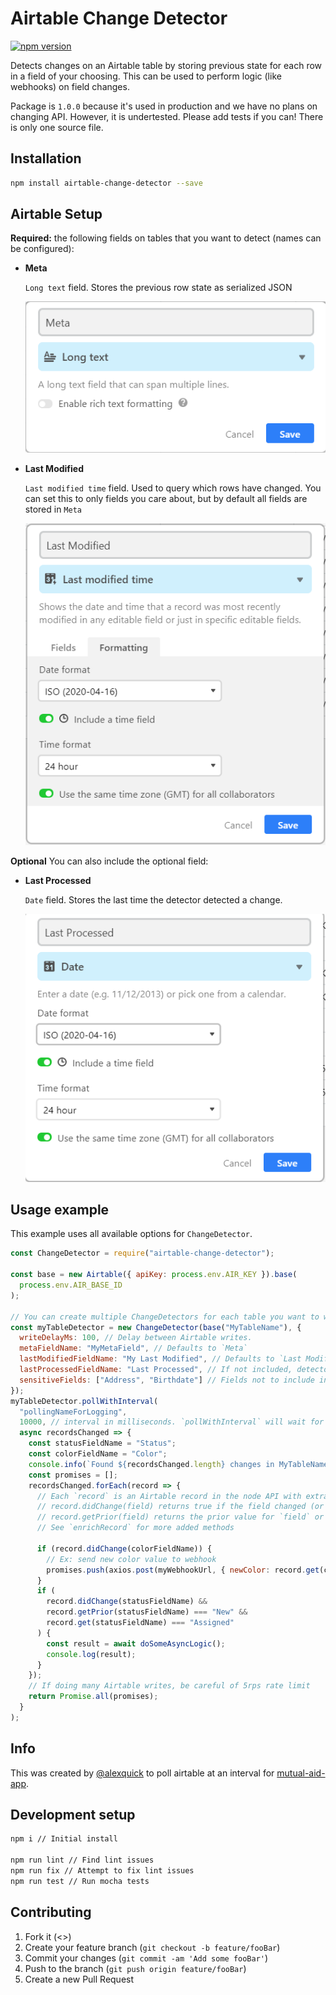 # Airtable Change Detector 

[![npm version](https://badge.fury.io/js/airtable-change-detector.svg)](https://badge.fury.io/js/airtable-change-detector)

Detects changes on an Airtable table by storing previous state for each row in a field of your choosing.
This can be used to perform logic (like webhooks) on field changes.

Package is `1.0.0` because it's used in production and we have no plans on changing API. However, it is undertested.
Please add tests if you can! There is only one source file.

## Installation

```sh
npm install airtable-change-detector --save
```

## Airtable Setup

**Required:** the following fields on tables that you want to detect (names can be configured):
- **Meta**

  `Long text` field. Stores the previous row state as serialized JSON

  ![Meta](github/meta.png)

- **Last Modified**

  `Last modified time` field. Used to query which rows have changed. You can set this to only fields you care about, but by default all fields are stored in `Meta`

  ![Modified](github/modified.png)

**Optional** You can also include the optional field:
- **Last Processed**

  `Date` field. Stores the last time the detector detected a change.

  ![Processed](github/processed.png)

## Usage example

This example uses all available options for `ChangeDetector`.

```js
const ChangeDetector = require("airtable-change-detector");

const base = new Airtable({ apiKey: process.env.AIR_KEY }).base(
  process.env.AIR_BASE_ID
);

// You can create multiple ChangeDetectors for each table you want to watch.
const myTableDetector = new ChangeDetector(base("MyTableName"), {
  writeDelayMs: 100, // Delay between Airtable writes.
  metaFieldName: "MyMetaField", // Defaults to `Meta`
  lastModifiedFieldName: "My Last Modified", // Defaults to `Last Modified`
  lastProcessedFieldName: "Last Processed", // If not included, detector will not write this field
  sensitiveFields: ["Address", "Birthdate"] // Fields not to include in `Meta`s previous state. Useful for keeping data deletion easy.
});
myTableDetector.pollWithInterval(
  "pollingNameForLogging",
  10000, // interval in milliseconds. `pollWithInterval` will wait for both interval and work to complete
  async recordsChanged => {
    const statusFieldName = "Status";
    const colorFieldName = "Color";
    console.info(`Found ${recordsChanged.length} changes in MyTableName`);
    const promises = [];
    recordsChanged.forEach(record => {
      // Each `record` is an Airtable record in the node API with extra fields added including:
      // record.didChange(field) returns true if the field changed (or is new) between the last observation and now
      // record.getPrior(field) returns the prior value for `field` or undefined
      // See `enrichRecord` for more added methods
      
      if (record.didChange(colorFieldName)) {
        // Ex: send new color value to webhook
        promises.push(axios.post(myWebhookUrl, { newColor: record.get(colorFieldName) }));
      }
      if (
        record.didChange(statusFieldName) &&
        record.getPrior(statusFieldName) === "New" &&
        record.get(statusFieldName) === "Assigned"
      ) {
        const result = await doSomeAsyncLogic();
        console.log(result);
      }
    });
    // If doing many Airtable writes, be careful of 5rps rate limit
    return Promise.all(promises);
  }
);
```

## Info

This was created by [@alexquick](https://github.com/alexquick) to poll airtable at an interval
for [mutual-aid-app](https://github.com/crownheightsma/mutual-aid-app).

## Development setup

```sh
npm i // Initial install

npm run lint // Find lint issues 
npm run fix // Attempt to fix lint issues 
npm run test // Run mocha tests 
```

## Contributing

1. Fork it (<>)
2. Create your feature branch (`git checkout -b feature/fooBar`)
3. Commit your changes (`git commit -am 'Add some fooBar'`)
4. Push to the branch (`git push origin feature/fooBar`)
5. Create a new Pull Request
